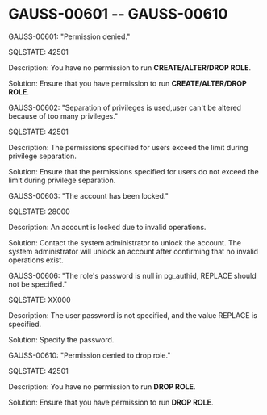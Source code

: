 # GAUSS-00601 -- GAUSS-00610<a name="EN-US_TOPIC_0302073344"></a>

GAUSS-00601: "Permission denied."

SQLSTATE: 42501

Description: You have no permission to run  **CREATE/ALTER/DROP ROLE**.

Solution: Ensure that you have permission to run  **CREATE/ALTER/DROP ROLE**.

GAUSS-00602: "Separation of privileges is used,user can't be altered because of too many privileges."

SQLSTATE: 42501

Description: The permissions specified for users exceed the limit during privilege separation.

Solution: Ensure that the permissions specified for users do not exceed the limit during privilege separation.

GAUSS-00603: "The account has been locked."

SQLSTATE: 28000

Description: An account is locked due to invalid operations.

Solution: Contact the system administrator to unlock the account. The system administrator will unlock an account after confirming that no invalid operations exist.

GAUSS-00606: "The role's password is null in pg\_authid, REPLACE should not be specified."

SQLSTATE: XX000

Description: The user password is not specified, and the value REPLACE is specified.

Solution: Specify the password.

GAUSS-00610: "Permission denied to drop role."

SQLSTATE: 42501

Description: You have no permission to run  **DROP ROLE**.

Solution: Ensure that you have permission to run  **DROP ROLE**.

